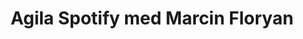 ---
output: false
type: podcast
name: Agilpodden
title: "42. Agila Spotify med Marcin Floryan"
link: https://agilpodden.podbean.com/e/42-agila-spotify-med-marcin-floryan/
links:
  - type: spotify
    link: https://open.spotify.com/episode/6U9QN3vZu1CIICpFxFipZo?si=1a13a69f695b46df
---